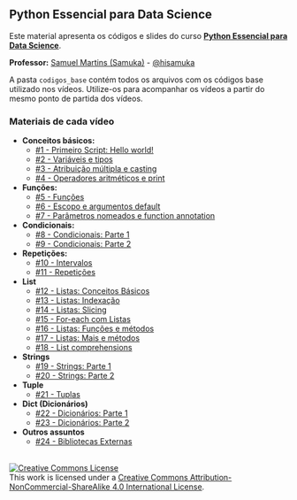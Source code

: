 ## Python Essencial para Data Science

Este material apresenta os códigos e slides do curso **[Python Essencial para Data Science](https://www.youtube.com/playlist?list=PL3ZslI15yo2qCEmnYOa2sq6VQOzQ2CFhj)**.

**Professor:** [Samuel Martins (Samuka)](http://hisamuka.github.io/) - [@hisamuka](https://hisamuka.github.io)

A pasta `codigos_base` contém todos os arquivos com os códigos base utilizado nos vídeos. Utilize-os para acompanhar os vídeos a partir do mesmo ponto de partida dos vídeos.

### Materiais de cada vídeo
- **Conceitos básicos:**
  - [#1 - Primeiro Script: Hello world!](https://github.com/xavecoding/python-essencial-para-data-science/blob/main/hello_world.py)
  - [#2 - Variáveis e tipos](https://github.com/xavecoding/python-essencial-para-data-science/blob/main/01_variaveis_e_tipos.ipynb)
  - [#3 - Atribuição múltipla e casting](https://github.com/xavecoding/python-essencial-para-data-science/blob/main/01_variaveis_e_tipos.ipynb)
  - [#4 - Operadores aritméticos e print](https://github.com/xavecoding/python-essencial-para-data-science/blob/main/01_variaveis_e_tipos.ipynb)
- **Funções:**
  - [#5 - Funções](https://github.com/xavecoding/python-essencial-para-data-science/blob/main/02_funcoes.ipynb)
  - [#6 - Escopo e argumentos default](https://github.com/xavecoding/python-essencial-para-data-science/blob/main/02_funcoes.ipynb)
  - [#7 - Parâmetros nomeados e function annotation](https://github.com/xavecoding/python-essencial-para-data-science/blob/main/02_funcoes.ipynb)
- **Condicionais:**
  - [#8 - Condicionais: Parte 1](https://github.com/xavecoding/python-essencial-para-data-science/blob/main/03_condicionais.ipynb)
  - [#9 - Condicionais: Parte 2](https://github.com/xavecoding/python-essencial-para-data-science/blob/main/03_condicionais.ipynb)
- **Repetições:**
  - [#10 - Intervalos](https://github.com/xavecoding/python-essencial-para-data-science/blob/main/04_loops.ipynb)
  - [#11 - Repetições](https://github.com/xavecoding/python-essencial-para-data-science/blob/main/04_loops.ipynb)
- **List**
  - [#12 - Listas: Conceitos Básicos](https://github.com/xavecoding/python-essencial-para-data-science/blob/main/05_lists.ipynb)
  - [#13 - Listas: Indexação](https://github.com/xavecoding/python-essencial-para-data-science/blob/main/05_lists.ipynb)
  - [#14 - Listas: Slicing](https://github.com/xavecoding/python-essencial-para-data-science/blob/main/05_lists.ipynb)
  - [#15 - For-each com Listas](https://github.com/xavecoding/python-essencial-para-data-science/blob/main/05_lists.ipynb)
  - [#16 - Listas: Funções e métodos](https://github.com/xavecoding/python-essencial-para-data-science/blob/main/05_lists.ipynb)
  - [#17 - Listas: Mais e métodos](https://github.com/xavecoding/python-essencial-para-data-science/blob/main/05_lists.ipynb)
  - [#18 - List comprehensions](https://github.com/xavecoding/python-essencial-para-data-science/blob/main/05_lists.ipynb)
- **Strings**
  - [#19 - Strings: Parte 1](https://github.com/xavecoding/python-essencial-para-data-science/blob/main/06_strings.ipynb)
  - [#20 - Strings: Parte 2](https://github.com/xavecoding/python-essencial-para-data-science/blob/main/06_strings.ipynb)
- **Tuple**
  - [#21 - Tuplas](https://github.com/xavecoding/python-essencial-para-data-science/blob/main/07_tuplas.ipynb)
- **Dict (Dicionários)**
  - [#22 - Dicionários: Parte 1](https://github.com/xavecoding/python-essencial-para-data-science/blob/main/08_dicionarios.ipynb)
  - [#23 - Dicionários: Parte 2](https://github.com/xavecoding/python-essencial-para-data-science/blob/main/08_dicionarios.ipynb)
- **Outros assuntos**
  - [#24 - Bibliotecas Externas](https://github.com/xavecoding/python-essencial-para-data-science/blob/main/09_bibliotecas_externas.ipynb)



<br/>
<a rel="license" href="http://creativecommons.org/licenses/by-nc-sa/4.0/"><img alt="Creative Commons License" style="border-width:0" src="https://i.creativecommons.org/l/by-nc-sa/4.0/88x31.png" /></a><br />This work is licensed under a <a rel="license" href="http://creativecommons.org/licenses/by-nc-sa/4.0/">Creative Commons Attribution-NonCommercial-ShareAlike 4.0 International License</a>.
